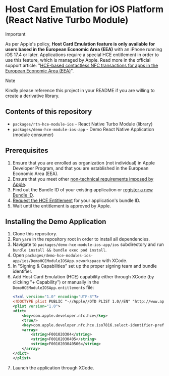 # Host Card Emulation for iOS Platform (React Native Turbo Module)

> [!IMPORTANT]  
> As per Apple's policy, **Host Card Emulation feature is only available for users based in the European
> Economic Area (EEA)** with an iPhone running iOS 17.4 or later. Applications require a special HCE entitlement
> in order to use this feature, which is managed by Apple. Read more in the official support article:
> "[HCE-based contactless NFC transactions for apps in the European Economic Area (EEA)](https://developer.apple.com/support/hce-transactions-in-apps/)".

> [!NOTE]  
> Kindly please reference this project in your README if you are willing to create a derivative library.

## Contents of this repository

* `packages/rtn-hce-module-ios` - React Native Turbo Module (library)
* `packages/demo-hce-module-ios-app` - Demo React Native Application (module consumer)

## Prerequisites

1. Ensure that you are enrolled as organization (not individual) in Apple Developer Program, and that you are established in the European Economic Area (EEA).
2. Ensure that you meet other [non-technical requirements imposed by Apple](https://developer.apple.com/support/hce-transactions-in-apps/#requirements-and-availability).
3. Find out the Bundle ID of your existing application or [register a new Bundle ID](https://developer.apple.com/account/resources/identifiers/bundleId/add/bundle).
4. [Request the HCE Entitlement](https://developer.apple.com/contact/request/hce-entitlement/) for your application's bundle ID.
5. Wait until the entitlement is approved by Apple.

## Installing the Demo Application

1. Clone this repository.
2. Run `yarn` in the repository root in order to install all dependencies.
3. Navigate to `packages/demo-hce-module-ios-app/ios` subdirectory and run `bundle install && bundle exec pod install`.
4. Open `packages/demo-hce-modules-ios-app/ios/DemoHCEModuleIOSApp.xcworkspace` with XCode.
5. In "Signing & Capabilities" set up the proper signing team and bundle identifier.
6. Add Host Card Emulation (HCE) capability either through XCode (by clicking "+ Capability") or manually in the `DemoHCEModuleIOSApp.entitlements` file:
    ```xml
    <?xml version="1.0" encoding="UTF-8"?>
    <!DOCTYPE plist PUBLIC "-//Apple//DTD PLIST 1.0//EN" "http://www.apple.com/DTDs/PropertyList-1.0.dtd">
    <plist version="1.0">
    <dict>
        <key>com.apple.developer.nfc.hce</key>
        <true/>
        <key>com.apple.developer.nfc.hce.iso7816.select-identifier-prefixes</key>
        <array>
            <string>F001020304</string>
            <string>F00102030405</string>
            <string>F0010203040506</string>
        </array>
    </dict>
    </plist>
    ```
7. Launch the application through XCode.
